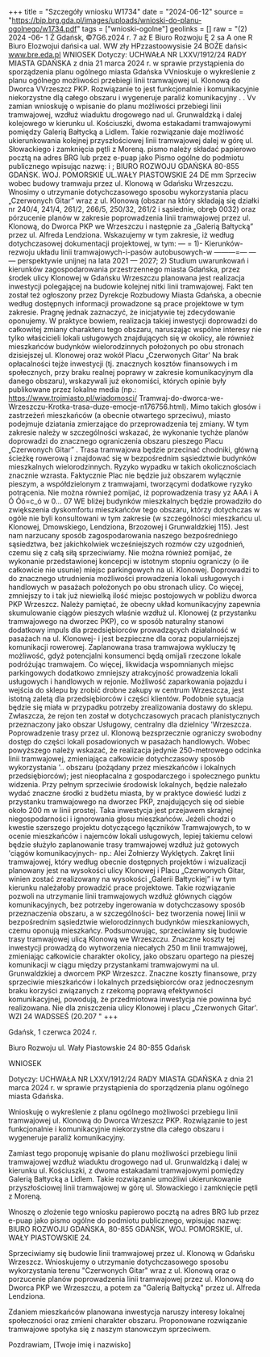 +++
title = "Szczegóły wniosku W1734"
date = "2024-06-12"
source = "https://bip.brg.gda.pl/images/uploads/wnioski-do-planu-ogolnego/w1734.pdf"
tags = ["wnioski-ogolne"]
geolinks = []
raw = "(2) 2024 -06- 1 Ź Gdańsk, ©7G6.z024 r. 7 aż E Biuro Rozwoju Ę 2 sa A one R Biuro Elozwojui dańsi<a ual. WW zły HPzzastoowysisie 24 BOŻE dańsi< www.bre.eda.pl WNIOSEK Dotyczy: UCHWAŁA NR LXXV/1912/24 RADY MIASTA GDAŃSKA z dnia 21 marca 2024 r. w sprawie przystąpienia do sporządzenia planu ogólnego miasta Gdańska VVnioskuje o wykreślenie z planu ogólnego możliwości przebiegi linii tramwajowej ul. Klonową do Dworca VVrzeszcz PKP. Rozwiązanie to jest funkcjonalnie i komunikacyjnie niekorzystne dlą całego obszaru i wygeneruje paraliż komunikacyjny . . Vv zamian wnioskuję o wpisanie do planu możliwości przebiegi linii tramwajowej, wzdłuż wiaduktu drogowego nad ul. Grunwaldzką i dalej kolejowego w kierunku ul. Kościuszki, dwoma estakadami tramwajowymi pomiędzy Galerią Bałtycką a Lidlem. Takie rozwiązanie daje możliwość ukierunkowania kolejnej przyszłościowej linii tramwajowej dalej w górę ul. Słowackiego i zamknięcia pętli z Moreną. pismo należy składać papierowo pocztą na adres BRG lub przez e-puap jako Pismo ogólne do podmiotu publicznego wpisując nazwę: i ; BIURO ROZWOJU GDAŃSKA 80-855 GDAŃSK. WOJ. POMORSKIE UL.WAŁY PIASTOWSKIE 24 DE mm Sprzeciw wobec budowy tramwaju przez ul. Klonową w Gdańsku Wrzeszczu. Wnosimy o utrzymanie dotychczasowego sposobu wykorzystania placu „Czerwonych Gitar” wraz z ul. Klonową (obszar na który składają się działki nr 240/4, 241/4, 261/2, 266/5, 250/32, 261/2 i sąsiednie, obręb 0032) oraz pórzucenie planów w zakresie poprowadzenia linii tramwajowej przez ul. Klonową, do Dworca PKP we Wrzeszczu i następnie za „Galerią Bałtycką” przez ul. Alfreda Lendziona. Wskazujemy w tym zakresie, iż według dotychczasowej dokumentacji projektowej, w tym: — = 1)- Kierunków-rezwoju układu linii tramwajowych-i-pasów autobusowych-w ———=— — — perspektywie unijnej na lata 2021 — 2027; 2) Studium uwarunkowań i kierunków zagospodarowania przestrzennego miasta Gdańska, przez środek ulicy Klonowej w Gdańsku Wrzeszczu planowana jest realizacja inwestycji polegającej na budowie kolejnej nitki linii tramwajowej. Fakt ten został też ogłoszony przez Dyrekcje Rozbudowy Miasta Gdańska, a obecnie według dostępnych informacji prowadzone są prace projektowe w tym zakresie. Pragnę jednak zaznaczyć, że inicjatywie tej zdecydowanie oponujemy. W praktyce bowiem, realizacja takiej inwestycji doprowadzi do całkowitej zmiany charakteru tego obszaru, naruszając wspólne interesy nie tylko właścicieli lokali usługowych znajdujących się w okolicy, ale również mieszkańców budynków wielorodzinnych położonych po obu stronach dzisiejszej ul. Klonowej oraz wokół Placu „Czerwonych Gitar' Na brak opłacalności tejże inwestycji (tj. znacznych kosztów finansowych i m społecznych, przy braku realnej poprawy w zakresie komunikacyjnym dla danego obszaru), wskazywali już ekonomiści, których opinie były publikowane przez lokalne media (np.: https://www.trojmiasto.pl/wiadomosci/ Tramwaj-do-dworca-we- Wrzeszczu-Krotka-trasa-duze-emocje-n176756.html). Mimo takich głosów i zastrzeżeń mieszkańców (a obecnie otwartego sprzeciwu), miasto podejmuje dziatania zmierzające do przeprowadzenia tej zmiany. W tym zakresie należy w szczególności wskazać, że wykonanie tychże planów doprowadzi do znacznego ograniczenia obszaru pieszego Placu „Czerwonych Gitar” . Trasa tramwajowa będzie przecinać chodniki, główną ścieżkę rowerową i znajdować się w bezpośrednim sąsiedztwie budynków mieszkalnych wielorodzinnych. Ryzyko wypadku w takich okolicznościach znacznie wzrasta. Faktycznie Plac nie będzie już obszarem wyłącznie pieszym, a współdzielonym z tramwajami, tworzącymi dodatkowe ryzyko potrącenia. Nie można również pomijać, iż poprowadzenia trasy yz AAA i A Ó Óó=c_ó w 0... 07 WE bliżej budynków mieszkalnych będzie prowadziło do zwiększenia dyskomfortu mieszkańców tego obszaru, którzy dotychczas w ogóle nie byli konsultowani w tym zakresie (w szczególności mieszkańcu ul. Klonowej, Dmowskiego, Lendziona, Brzozowej i Grunwaldzkiej 115). Jest nam narzucany sposób zagospodarowania naszego bezpośredniego sąsiedztwa, bez jakichkolwiek wcześniejszych rozmów czy uzgodnień, czemu się z całą siłą sprzeciwiamy. Nie można również pomijać, że wykonanie przedstawionej koncepcji w istotnym stopniu ograniczy (o ile całkowicie nie usunie) miejsc parkingowych na ul. Klonowej. Doprowadzi to do znacznego utrudnienia możliwości prowadzenia lokali  usługowych i handlowych w pasażach położonych po obu stronach ulicy. Co więcej,  zmniejszy to i tak już niewielką ilość miejsc postojowych w pobliżu dworca PKP Wrzeszcz. Należy pamiętać, że obecny układ komunikacyjny zapewnia skumulowanie ciągów pieszych właśnie wzdłuż ul. Klonowej (z przystanku tramwajowego na dworzec PKP), co w sposób naturalny stanowi dodatkowy impuls dla przedsiębiorców prowadzących działalność w pasażach na ul. Klonowej- i jest bezpieczne dla coraz popularniejszej komunikacji rowerowej. Zaplanowana trasa tramwajowa wykluczy tę możliwość, gdyż potencjalni konsumenci będą omijali rzeczone lokale podróżując tramwajem. Co więcej, likwidacja wspomnianych miejsc parkingowych dodatkowo zmniejszy atrakcyjność prowadzenia lokali usługowych i handlowych w rejonie. Możliwość zaparkowania pojazdu i wejścia do sklepu by zrobić drobne zakupy w centrum Wrzeszcza, jest istotną zaletą dla przedsiębiorców i części klientów. Podobnie sytuacja będzie się miała w przypadku potrzeby zrealizowania dostawy do sklepu. Zwłaszcza, że rejon ten został w dotychczasowych pracach planistycznych przeznaczony jako obszar Usługowy, centralny dla dzielnicy 'Wrzeszcza. Poprowadzenie trasy przez ul. Klonową bezsprzecznie ograniczy swobodny dostęp do części lokali posadowionych w pasażach handlowych. Wobec powyższego należy wskazać, że realizacja jedynie 250-metrowego odcinka linii tramwajowej, zmieniająca całkowicie dotychczasowy sposób wykorzystania '.. obszaru (pożądany przez mieszkańców i lokalnych przedsiębiorców); jest nieopłacalna z gospodarczego i społecznego punktu widzenia. Przy pełnym sprzeciwie środowisk lokalnych, będzie należało wydać znaczne środki z budżetu miasta, by w praktyce dowieść ludzi z przystanku tramwajowego na dworzec PKP, znajdujących się od siebie około 200 m w linii prostej. Taka inwestycja jest przejawem skrajnej  niegospodarności i ignorowania głosu mieszkańców. Jeżeli chodzi o kwestie szerszego projektu dotyczącego łączników Tramwajowych, to w ocenie mieszkańców i najemców lokali usługowych, lepiej takiemu celowi będzie służyło zaplanowanie trasy tramwajowej wzdłuż już gotowych 'ciągów komunikacyjnych- np.: Alei Żołnierzy Wyklętych. Zakręt linii tramwajowej, który według obecnie dostępnych projektów i wizualizacji planowany jest na wysokości ulicy Klonowej i Placu „Czerwonych Gitar, winien zostać zrealizowany na wysokości „Galerii Bałtyckiej” i w tym kierunku należałoby prowadzić prace projektowe. Takie rozwiązanie pozwoli na utrzymanie linii tramwajowych wzdłuż głównych ciągów komunikacyjnych, bez potrzeby ingerowania w dotychczasowy sposób przeznaczenia obszaru, a w szczególności- bez tworzenia nowej linii w bezpośrednim sąsiedztwie wielorodzinnych budynków mieszkaniowych, czemu oponują mieszkańcy. Podsumowując, sprzeciwiamy się budowie trasy tramwajowej ulicą Klonową we Wrzeszczu. Znaczne koszty tej inwestycji prowadzą do wytworzenia niecałych 250 m linii tramwajowej, zmieniając całkowicie charakter okolicy, jako obszaru opartego na pieszej komunikacji w ciągu między przystankami tramwajowymi na ul. Grunwaldzkiej a dworcem PKP Wrzeszcz. Znaczne koszty finansowe, przy sprzeciwie mieszkańców i lokalnych przedsiębiorców oraz jednoczesnym braku korzyści związanych z rzekomą poprawą efektywności komunikacyjnej, powodują, że przedmiotowa inwestycja nie powinna być realizowana. Nie dla zniszczenia ulicy Klonowej i placu „Czerwonych Gitar'. WZI 24 WADSSEŚ (20.207 "
+++

Gdańsk, 1 czerwca 2024 r.

Biuro Rozwoju
ul. Wały Piastowskie 24
80-855 Gdańsk

WNIOSEK

Dotyczy: UCHWAŁA NR LXXV/1912/24 RADY MIASTA GDAŃSKA z dnia 21 marca 2024 r.
w sprawie przystąpienia do sporządzenia planu ogólnego miasta Gdańska.

Wnioskuję o wykreślenie z planu ogólnego możliwości przebiegu linii tramwajowej ul. Klonową do Dworca Wrzeszcz PKP. Rozwiązanie to jest funkcjonalnie i komunikacyjnie niekorzystne dla całego obszaru i wygeneruje paraliż komunikacyjny.

Zamiast tego proponuję wpisanie do planu możliwości przebiegu linii tramwajowej wzdłuż wiaduktu drogowego nad ul. Grunwaldzką i dalej w kierunku ul. Kościuszki, z dwoma estakadami tramwajowymi pomiędzy Galerią Bałtycką a Lidlem. Takie rozwiązanie umożliwi ukierunkowanie przyszłościowej linii tramwajowej w górę ul. Słowackiego i zamknięcie pętli z Moreną.

Wnoszę o złożenie tego wniosku papierowo pocztą na adres BRG lub przez e-puap jako pismo ogólne do podmiotu publicznego, wpisując nazwę:
BIURO ROZWOJU GDAŃSKA, 80-855 GDAŃSK, WOJ. POMORSKIE, ul. WAŁY PIASTOWSKIE 24.

Sprzeciwiamy się budowie linii tramwajowej przez ul. Klonową w Gdańsku Wrzeszcz.
Wnioskujemy o utrzymanie dotychczasowego sposobu wykorzystania terenu "Czerwonych Gitar" wraz z ul. Klonową oraz o porzucenie planów poprowadzenia linii tramwajowej przez ul. Klonową do Dworca PKP we Wrzeszczu, a potem za "Galerią Bałtycką" przez ul. Alfreda Lendziona.

Zdaniem mieszkańców planowana inwestycja naruszy interesy lokalnej społeczności oraz zmieni charakter obszaru. Proponowane rozwiązanie tramwajowe spotyka się z naszym stanowczym sprzeciwem.

Pozdrawiam,
[Twoje imię i nazwisko]



